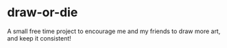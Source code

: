 # draw-or-die
A small free time project to encourage me and my friends to draw more art, and keep it consistent!
